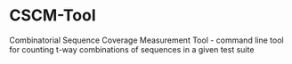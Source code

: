 # CSCM-Tool
Combinatorial Sequence Coverage Measurement Tool - command line tool for counting t-way combinations of sequences in a given test suite
